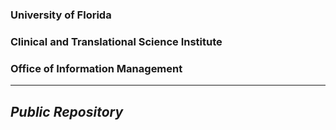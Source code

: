 ### University of Florida 
### Clinical and Translational Science Institute 
### Office of Information Management
- - - - - - - - 
## *Public Repository* 
